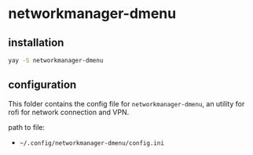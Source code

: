 # networkmanager-dmenu

## installation

```bash
yay -S networkmanager-dmenu
```

## configuration

This folder contains the config file for `networkmanager-dmenu`, an utility for
rofi for network connection and VPN.

path to file:
- `~/.config/networkmanager-dmenu/config.ini`
